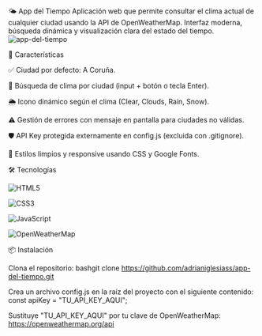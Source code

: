 🌤️ App del Tiempo
Aplicación web que permite consultar el clima actual de cualquier ciudad usando la API de OpenWeatherMap.
Interfaz moderna, búsqueda dinámica y visualización clara del estado del tiempo.
![app-del-tiempo](https://github.com/user-attachments/assets/19ff3008-8cfa-4080-a56e-2911ec5a8e0c)


🚀 Características

✅ Ciudad por defecto: A Coruña.

🔎 Búsqueda de clima por ciudad (input + botón o tecla Enter).

🌦️ Icono dinámico según el clima (Clear, Clouds, Rain, Snow).

⚠️ Gestión de errores con mensaje en pantalla para ciudades no válidas.

🛡️ API Key protegida externamente en config.js (excluida con .gitignore).

🎨 Estilos limpios y responsive usando CSS y Google Fonts.

🛠️ Tecnologías

![HTML5](https://img.shields.io/badge/HTML5-E34F26?style=for-the-badge&logo=html5&logoColor=white)

![CSS3](https://img.shields.io/badge/CSS3-1572B6?style=for-the-badge&logo=css3&logoColor=white)

![JavaScript](https://img.shields.io/badge/JavaScript-F7DF1E?style=for-the-badge&logo=javascript&logoColor=black)

![OpenWeatherMap](https://img.shields.io/badge/OpenWeatherMap-FF7E00?style=for-the-badge&logo=OpenWeatherMap&logoColor=white)


📦 Instalación

Clona el repositorio:
bashgit clone https://github.com/adrianiglesiass/app-del-tiempo.git

Crea un archivo config.js en la raíz del proyecto con el siguiente contenido:
 const apiKey = "TU_API_KEY_AQUI";

Sustituye "TU_API_KEY_AQUI" por tu clave de OpenWeatherMap: https://openweathermap.org/api
   
